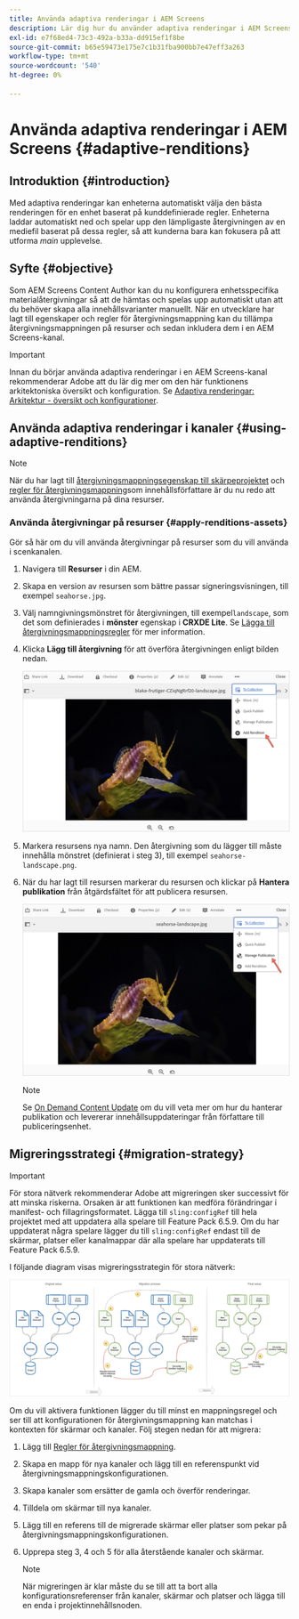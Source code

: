 ```yaml
---
title: Använda adaptiva renderingar i AEM Screens
description: Lär dig hur du använder adaptiva renderingar i AEM Screens.
exl-id: e7f68ed4-73c3-492a-b33a-dd915ef1f8be
source-git-commit: b65e59473e175e7c1b31fba900bb7e47eff3a263
workflow-type: tm+mt
source-wordcount: '540'
ht-degree: 0%

---
```


# Använda adaptiva renderingar i AEM Screens {#adaptive-renditions}

## Introduktion {#introduction}

Med adaptiva renderingar kan enheterna automatiskt välja den bästa renderingen för en enhet baserat på kunddefinierade regler. Enheterna laddar automatiskt ned och spelar upp den lämpligaste återgivningen av en mediefil baserat på dessa regler, så att kunderna bara kan fokusera på att utforma *main* upplevelse.

## Syfte {#objective}

Som AEM Screens Content Author kan du nu konfigurera enhetsspecifika materialåtergivningar så att de hämtas och spelas upp automatiskt utan att du behöver skapa alla innehållsvarianter manuellt.
När en utvecklare har lagt till egenskaper och regler för återgivningsmappning kan du tillämpa återgivningsmappningen på resurser och sedan inkludera dem i en AEM Screens-kanal.

>[!IMPORTANT]
>Innan du börjar använda adaptiva renderingar i en AEM Screens-kanal rekommenderar Adobe att du lär dig mer om den här funktionens arkitektoniska översikt och konfiguration. Se [Adaptiva renderingar: Arkitektur - översikt och konfigurationer](/help/user-guide/adaptive-renditions.md).

## Använda adaptiva renderingar i kanaler {#using-adaptive-renditions}

>[!NOTE]
>När du har lagt till [återgivningsmappningsegenskap till skärpeprojektet](/help/user-guide/adaptive-renditions.md#rendition-mapping-new) och [regler för återgivningsmappning](/help/user-guide/adaptive-renditions.md#add-rendition-mapping-rules)som innehållsförfattare är du nu redo att använda återgivningarna på dina resurser.

### Använda återgivningar på resurser {#apply-renditions-assets}

Gör så här om du vill använda återgivningar på resurser som du vill använda i scenkanalen.

1. Navigera till **Resurser** i din AEM.
1. Skapa en version av resursen som bättre passar signeringsvisningen, till exempel `seahorse.jpg`.
1. Välj namngivningsmönstret för återgivningen, till exempel`landscape`, som det som definierades i **mönster** egenskap i **CRXDE Lite**. Se [Lägga till återgivningsmappningsregler](/help/user-guide/adaptive-renditions.md#add-rendition-mapping-rules) för mer information.
1. Klicka **Lägg till återgivning** för att överföra återgivningen enligt bilden nedan.

   ![bild](/help/user-guide/assets/adaptive-renditions/manage-pub-asset2.png)

1. Markera resursens nya namn. Den återgivning som du lägger till måste innehålla mönstret (definierat i steg 3), till exempel `seahorse-landscape.png`.
1. När du har lagt till resursen markerar du resursen och klickar på **Hantera publikation** från åtgärdsfältet för att publicera resursen.

   ![bild](/help/user-guide/assets/adaptive-renditions/manage-pub-asset1.png)

   >[!NOTE]
   >Se [On Demand Content Update](https://experienceleague.adobe.com/en/docs/experience-manager-screens/user-guide/authoring/content-updates/on-demand-content) om du vill veta mer om hur du hanterar publikation och levererar innehållsuppdateringar från författare till publiceringsenhet.

## Migreringsstrategi {#migration-strategy}

>[!IMPORTANT]
>För stora nätverk rekommenderar Adobe att migreringen sker successivt för att minska riskerna. Orsaken är att funktionen kan medföra förändringar i manifest- och fillagringsformatet. Lägga till `sling:configRef` till hela projektet med att uppdatera alla spelare till Feature Pack 6.5.9. Om du har uppdaterat några spelare lägger du till `sling:configRef` endast till de skärmar, platser eller kanalmappar där alla spelare har uppdaterats till Feature Pack 6.5.9.

I följande diagram visas migreringsstrategin för stora nätverk:

![bild](/help/user-guide/assets/adaptive-renditions/migration-strategy1.png)

Om du vill aktivera funktionen lägger du till minst en mappningsregel och ser till att konfigurationen för återgivningsmappning kan matchas i kontexten för skärmar och kanaler. Följ stegen nedan för att migrera:

1. Lägg till [Regler för återgivningsmappning](/help/user-guide/adaptive-renditions.md).
1. Skapa en mapp för nya kanaler och lägg till en referenspunkt vid återgivningsmappningskonfigurationen.
1. Skapa kanaler som ersätter de gamla och överför renderingar.
1. Tilldela om skärmar till nya kanaler.
1. Lägg till en referens till de migrerade skärmar eller platser som pekar på återgivningsmappningskonfigurationen.
1. Upprepa steg 3, 4 och 5 för alla återstående kanaler och skärmar.

   >[!NOTE]
   >När migreringen är klar måste du se till att ta bort alla konfigurationsreferenser från kanaler, skärmar och platser och lägga till en enda i projektinnehållsnoden.
